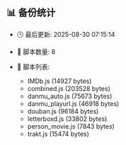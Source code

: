 ## 📊 备份统计

- 🕒 最后更新: 2025-08-30 07:15:14
- 📁 脚本数量: 8
- 📄 脚本列表:

  - IMDb.js (14927 bytes)
  - combined.js (203528 bytes)
  - danmu_auto.js (75673 bytes)
  - danmu_playurl.js (46918 bytes)
  - douban.js (96184 bytes)
  - letterboxd.js (33802 bytes)
  - person_movie.js (7843 bytes)
  - trakt.js (15474 bytes)
